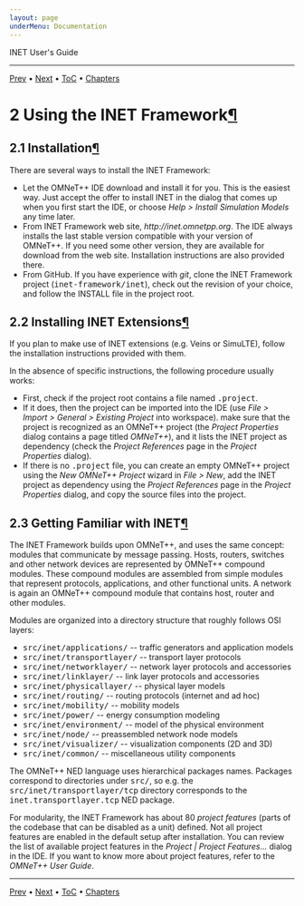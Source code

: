 ```yaml
---
layout: page
underMenu: Documentation
---
```




<div>INET User's Guide<hr width='100%'></div>
<div class='oppnavbar'><a href="chap1.html">Prev</a> &#8226; <a href="chap3.html">Next</a> &#8226; <a href="toc.html#toc_2">ToC</a> &#8226; <a href="index.html">Chapters</a></div><h1><a name="cha:usage"></a>2 Using the INET Framework<a class="headerlink" href="#cha:usage" title="Permalink to this headline">&para;</a></h1>

<p><h2><a name="sec:usage:installation"></a>2.1 Installation<a class="headerlink" href="#sec:usage:installation" title="Permalink to this headline">&para;</a></h2>

<p>There are several ways to install the INET Framework:

<p><ul>
  <li> Let the OMNeT++ IDE download and install it for you.
      This is the easiest way. Just accept the offer to install INET
      in the dialog that comes up when you first start the IDE, or
      choose <i>Help &gt; Install Simulation Models</i> any time later.</li>
  <li> From INET Framework web site, <i>http://inet.omnetpp.org</i>.
      The IDE always installs the last stable version compatible with
      your version of OMNeT++. If you need some other version, they
      are available for download from the web site. Installation
      instructions are also provided there.</li>
  <li> From GitHub. If you have experience with <i>git</i>,
      clone the INET Framework project (<tt>inet-framework/inet</tt>),
      check out the revision of your choice, and follow the INSTALL
      file in the project root.</li>
</ul>

<p>
<h2><a name="sec:usage:installing-inet-extensions"></a>2.2 Installing INET Extensions<a class="headerlink" href="#sec:usage:installing-inet-extensions" title="Permalink to this headline">&para;</a></h2>

<p>If you plan to make use of INET extensions (e.g. Veins or SimuLTE),
follow the installation instructions provided with them.

<p>In the absence of specific instructions, the following procedure usually works:

<p><ul>
 <li> First, check if the project root contains a file named <tt>.project</tt>.</li>
 <li> If it does, then the project can be imported into the IDE (use <i>File &gt; Import &gt;
    General &gt; Existing Project</i> into workspace). make sure that the project is recognized
    as an OMNeT++ project (the <i>Project Properties</i> dialog contains a page
    titled <i>OMNeT++</i>), and it lists the INET project as dependency
    (check the <i>Project References</i> page in the <i>Project Properties</i> dialog).</li>
 <li> If there is no <tt>.project</tt> file, you can create an empty OMNeT++
    project using the <i>New OMNeT++ Project</i> wizard in <i>File &gt; New</i>,
    add the INET project as dependency using the <i>Project References</i> page
    in the <i>Project Properties</i> dialog, and copy the source files into the project.</li>
</ul>

<p><h2><a name="sec:usage:getting-familiar-with-inet"></a>2.3 Getting Familiar with INET<a class="headerlink" href="#sec:usage:getting-familiar-with-inet" title="Permalink to this headline">&para;</a></h2>

<p>The INET Framework builds upon OMNeT++, and uses the same concept: modules
that communicate by message passing. Hosts, routers, switches and other
network devices are represented by OMNeT++ compound modules. These compound
modules are assembled from simple modules that represent protocols,
applications, and other functional units. A network is again an OMNeT++
compound module that contains host, router and other modules.

<p>Modules are organized into a directory structure that roughly follows
OSI layers:

<p><ul>
  <li> <tt>src/inet/applications/</tt> -- traffic generators and application models</li>
  <li> <tt>src/inet/transportlayer/</tt> -- transport layer protocols</li>
  <li> <tt>src/inet/networklayer/</tt> -- network layer protocols and accessories</li>
  <li> <tt>src/inet/linklayer/</tt> -- link layer protocols and accessories</li>
  <li> <tt>src/inet/physicallayer/</tt> -- physical layer models</li>
  <li> <tt>src/inet/routing/</tt> -- routing protocols (internet and ad hoc)</li>
  <li> <tt>src/inet/mobility/</tt> -- mobility models</li>
  <li> <tt>src/inet/power/</tt> -- energy consumption modeling</li>
  <li> <tt>src/inet/environment/</tt> -- model of the physical environment</li>
  <li> <tt>src/inet/node/</tt> -- preassembled network node models</li>
  <li> <tt>src/inet/visualizer/</tt> -- visualization components (2D and 3D)</li>
  <li> <tt>src/inet/common/</tt> -- miscellaneous utility components</li>
</ul>

<p>The OMNeT++ NED language uses hierarchical packages names. Packages correspond
to directories under <tt>src/</tt>, so e.g. the <tt>src/inet/transportlayer/tcp</tt>
directory corresponds to the <tt>inet.transportlayer.tcp</tt> NED package.

<p>For modularity, the INET Framework has about 80 <i>project features</i>
(parts of the codebase that can be disabled as a unit) defined. Not all project
features are enabled in the default setup after installation. You can review
the list of available project features in the <i>Project | Project Features...</i>
dialog in the IDE. If you want to know more about project features, refer to the
<i>OMNeT++ User Guide</i>.

<p>

<hr class='pgbr'><div class='oppnavbar'><a href="chap1.html">Prev</a> &#8226; <a href="chap3.html">Next</a> &#8226; <a href="toc.html#toc_2">ToC</a> &#8226; <a href="index.html">Chapters</a></div>
